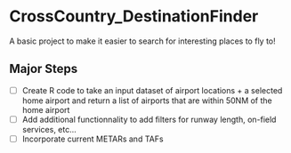 # CrossCountry_DestinationFinder
A basic project to make it easier to search for interesting places to fly to! 

## Major Steps
- [ ] Create R code to take an input dataset of airport locations + a selected home airport and return a list of airports that are within 50NM of the home airport
- [ ] Add additional functionnality to add filters for runway length, on-field services, etc...
- [ ] Incorporate current METARs and TAFs
